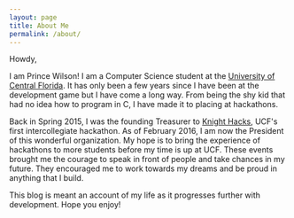 ```yaml
---
layout: page
title: About Me
permalink: /about/
---
```


Howdy,

I am Prince Wilson! I am a Computer Science student at the
[University of Central Florida](http://www.ucf.edu/). It has only been a few years
since I have been at the development game but I have come a long way. From being
the shy kid that had no idea how to program in C, I have made it to placing at
hackathons.

Back in Spring 2015, I was the founding Treasurer to [Knight Hacks]("https://knighthacks.org"), UCF's first intercollegiate
hackathon. As of February 2016, I am now the President of this wonderful organization.
My hope is to bring the experience of hackathons to more students before my time is up
at UCF. These events brought me the courage to speak in front of people and take
chances in my future. They encouraged me to work towards my dreams and be proud in
anything that I build.

This blog is meant an account of my life as it progresses further with development.
Hope you enjoy!
